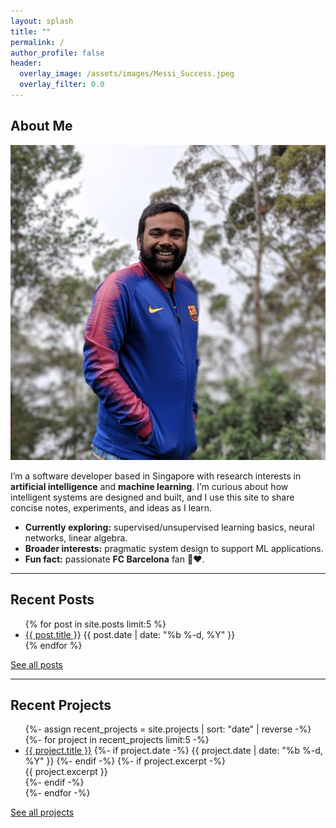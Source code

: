 ```yaml
---
layout: splash
title: ""
permalink: /
author_profile: false
header:
  overlay_image: /assets/images/Messi_Success.jpeg
  overlay_filter: 0.0
---
```



## About Me

<div class="about-card">
  <img src="/assets/images/PR.jpeg" alt="Prashant Rai" class="about-rect" />
  <div class="about-text">
    <p>
      I’m a software developer based in Singapore with research interests in 
      <strong>artificial intelligence</strong> and <strong>machine learning</strong>.
      I’m curious about how intelligent systems are designed and built, and I use this 
      site to share concise notes, experiments, and ideas as I learn.
    </p>
    <ul>
      <li><strong>Currently exploring:</strong> supervised/unsupervised learning basics, neural networks, linear algebra.</li>
      <li><strong>Broader interests:</strong> pragmatic system design to support ML applications.</li>
      <li><strong>Fun fact:</strong> passionate <strong>FC Barcelona</strong> fan 💙❤️.</li>
    </ul>
  </div>
</div>



---

## Recent Posts
<ul>
{% for post in site.posts limit:5 %}
  <li>
    <a href="{{ post.url | relative_url }}">{{ post.title }}</a>
    <span class="page__meta">{{ post.date | date: "%b %-d, %Y" }}</span>
  </li>
{% endfor %}
</ul>
<p><a class="btn" href="/blog/">See all posts</a></p>

---

## Recent Projects
<ul>
{%- assign recent_projects = site.projects | sort: "date" | reverse -%}
{%- for project in recent_projects limit:5 -%}
  <li>
    <a href="{{ project.url | relative_url }}">{{ project.title }}</a>
    {%- if project.date -%}
      <span class="page__meta">{{ project.date | date: "%b %-d, %Y" }}</span>
    {%- endif -%}
    {%- if project.excerpt -%}
      <div class="archive__item-excerpt">{{ project.excerpt }}</div>
    {%- endif -%}
  </li>
{%- endfor -%}
</ul>
<p><a class="btn" href="/projects/">See all projects</a></p>
